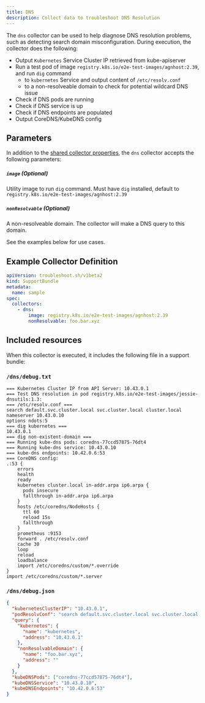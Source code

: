 ```yaml
---
title: DNS
description: Collect data to troubleshoot DNS Resolution
---
```


The `dns` collector can be used to help diagnose DNS resolution problems, such as detecting search domain misconfiguration. During execution, the collector does the following:

- Output `Kubernetes` Service Cluster IP retrieved from kube-apiserver
- Run a test pod of image `registry.k8s.io/e2e-test-images/agnhost:2.39`, and run `dig` command
  - to `kubernetes` Service and output content of `/etc/resolv.conf`
  - to a non-resolveable domain to check for potential wildcard DNS issue
- Check if DNS pods are running
- Check if DNS service is up
- Check if DNS endpoints are populated
- Output CoreDNS/KubeDNS config

## Parameters

In addition to the [shared collector properties](https://troubleshoot.sh/docs/collect/collectors/#shared-properties), the `dns` collector accepts the following parameters:

##### `image` (Optional)

Utility image to run `dig` command. Must have `dig` installed, default to `registry.k8s.io/e2e-test-images/agnhost:2.39`

##### `nonResolvable` (Optional)

A non-resolveable domain. The collector will make a DNS query to this domain.

See the examples below for use cases.

## Example Collector Definition

```yaml
apiVersion: troubleshoot.sh/v1beta2
kind: SupportBundle
metadata:
  name: sample
spec:
  collectors:
    - dns:
        image: registry.k8s.io/e2e-test-images/agnhost:2.39
        nonResolvable: foo.bar.xyz
```

## Included resources

When this collector is executed, it includes the following file in a support bundle:

### `/dns/debug.txt`

```
=== Kubernetes Cluster IP from API Server: 10.43.0.1
=== Test DNS resolution in pod registry.k8s.io/e2e-test-images/jessie-dnsutils:1.3:
=== /etc/resolv.conf ===
search default.svc.cluster.local svc.cluster.local cluster.local
nameserver 10.43.0.10
options ndots:5
=== dig kubernetes ===
10.43.0.1
=== dig non-existent-domain ===
=== Running kube-dns pods: coredns-77ccd57875-76dt4
=== Running kube-dns service: 10.43.0.10
=== kube-dns endpoints: 10.42.0.6:53
=== CoreDNS config:
.:53 {
    errors
    health
    ready
    kubernetes cluster.local in-addr.arpa ip6.arpa {
      pods insecure
      fallthrough in-addr.arpa ip6.arpa
    }
    hosts /etc/coredns/NodeHosts {
      ttl 60
      reload 15s
      fallthrough
    }
    prometheus :9153
    forward . /etc/resolv.conf
    cache 30
    loop
    reload
    loadbalance
    import /etc/coredns/custom/*.override
}
import /etc/coredns/custom/*.server
```

### `/dns/debug.json`

```json
{
  "kubernetesClusterIP": "10.43.0.1",
  "podResolvConf": "search default.svc.cluster.local svc.cluster.local cluster.local\nnameserver 10.43.0.10\noptions ndots:5\n",
  "query": {
    "kubernetes": {
      "name": "kubernetes",
      "address": "10.43.0.1"
    },
    "nonResolvableDomain": {
      "name": "foo.bar.xyz",
      "address": ""
    }
  },
  "kubeDNSPods": ["coredns-77ccd57875-76dt4"],
  "kubeDNSService": "10.43.0.10",
  "kubeDNSEndpoints": "10.42.0.6:53"
}
```

